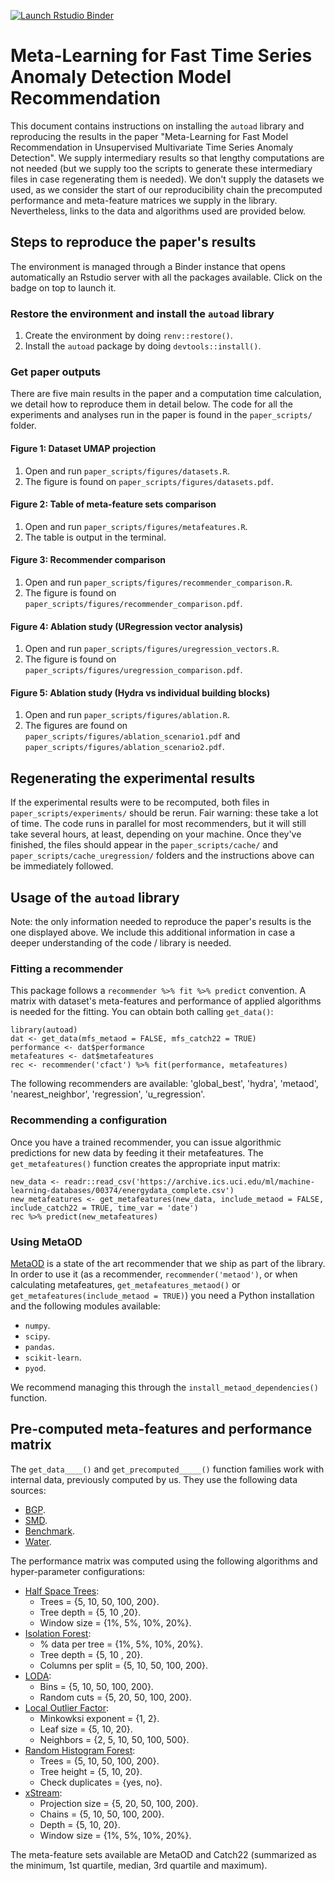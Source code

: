 [![Launch Rstudio Binder](http://mybinder.org/badge_logo.svg)](https://mybinder.org/v2/gh/autoadsubmission/autoad/HEAD?urlpath=rstudio)

# Meta-Learning for Fast Time Series Anomaly Detection Model Recommendation

This document contains instructions on installing the `autoad` library and reproducing
the results in the paper "Meta-Learning for Fast Model Recommendation in Unsupervised
Multivariate Time Series Anomaly Detection". We supply intermediary results so
that lengthy computations are not needed (but we supply too the scripts to generate
these intermediary files in case regenerating them is needed). We don't supply
the datasets we used, as we consider the start of our reproducibility chain
the precomputed performance and meta-feature matrices we supply in the library.
Nevertheless, links to the data and algorithms used are provided below.

## Steps to reproduce the paper's results

The environment is managed through a Binder instance that opens automatically
an Rstudio server with all the packages available. Click on the badge on top
to launch it.

### Restore the environment and install the `autoad` library

1. Create the environment by doing `renv::restore()`.
2. Install the `autoad` package by doing `devtools::install()`.

### Get paper outputs

There are five main results in the paper and a computation time calculation, we detail how
to reproduce them in detail below. The code for all the experiments and analyses run
in the paper is found in the `paper_scripts/` folder. 

#### Figure 1: Dataset UMAP projection

1. Open and run `paper_scripts/figures/datasets.R`.
2. The figure is found on `paper_scripts/figures/datasets.pdf`.

#### Figure 2: Table of meta-feature sets comparison

1. Open and run `paper_scripts/figures/metafeatures.R`.
2. The table is output in the terminal.

#### Figure 3: Recommender comparison

1. Open and run `paper_scripts/figures/recommender_comparison.R`.
2. The figure is found on `paper_scripts/figures/recommender_comparison.pdf`.

#### Figure 4: Ablation study (URegression vector analysis)

1. Open and run `paper_scripts/figures/uregression_vectors.R`.
2. The figure is found on `paper_scripts/figures/uregression_comparison.pdf`.

#### Figure 5: Ablation study (Hydra vs individual building blocks)

1. Open and run `paper_scripts/figures/ablation.R`.
2. The figures are found on `paper_scripts/figures/ablation_scenario1.pdf` and `paper_scripts/figures/ablation_scenario2.pdf`.


## Regenerating the experimental results

If the experimental results were to be recomputed, both files in `paper_scripts/experiments/`
should be rerun. Fair warning: these take a lot of time. The code runs in parallel for
most recommenders, but it will still take several hours, at least, depending on your machine.
Once they've finished, the files should appear in the `paper_scripts/cache/` and
`paper_scripts/cache_uregression/` folders and the instructions above can be
immediately followed.


## Usage of the `autoad` library

Note: the only information needed to reproduce the paper's results is the one
displayed above. We include this additional information in case a deeper understanding
of the code / library is needed.

### Fitting a recommender

This package follows a `recommender %>% fit %>% predict` convention. A matrix with dataset's meta-features and performance of applied algorithms is needed for the fitting.
You can obtain both calling `get_data()`:

```
library(autoad)
dat <- get_data(mfs_metaod = FALSE, mfs_catch22 = TRUE)
performance <- dat$performance
metafeatures <- dat$metafeatures
rec <- recommender('cfact') %>% fit(performance, metafeatures)
```

The following recommenders are available: 'global_best', 'hydra', 'metaod', 'nearest_neighbor', 'regression', 'u_regression'.

### Recommending a configuration

Once you have a trained recommender, you can issue algorithmic predictions for new data by feeding it their metafeatures. The `get_metafeatures()` function creates the appropriate input matrix:

```
new_data <- readr::read_csv('https://archive.ics.uci.edu/ml/machine-learning-databases/00374/energydata_complete.csv')
new_metafeatures <- get_metafeatures(new_data, include_metaod = FALSE, include_catch22 = TRUE, time_var = 'date')
rec %>% predict(new_metafeatures)
```

### Using MetaOD

[MetaOD](https://github.com/yzhao062/metaod) is a state of the art recommender that we ship as part of the library. In order to use it (as a recommender, `recommender('metaod')`, or when calculating metafeatures, `get_metafeatures_metaod()` or `get_metafeatures(include_metaod = TRUE)`) you need a Python installation and the following modules available:

- `numpy`.
- `scipy`.
- `pandas`.
- `scikit-learn`.
- `pyod`.

We recommend managing this through the `install_metaod_dependencies()` function.

## Pre-computed meta-features and performance matrix

The `get_data____()` and `get_precomputed_____()` function families work with internal data, previously computed by us. They use the following data sources:

- [BGP](https://github.com/cisco-ie/telemetry).
- [SMD](https://github.com/NetManAIOps/OmniAnomaly).
- [Benchmark](https://github.com/datamllab/tods/tree/benchmark).
- [Water](https://github.com/icsdataset/hai).

The performance matrix was computed using the following algorithms and hyper-parameter configurations:

- [Half Space Trees](https://github.com/yli96/HSTree):
  - Trees = {5, 10, 50, 100, 200}.
  - Tree depth = {5, 10 ,20}.
  - Window size = {1%, 5%, 10%, 20%}.
- [Isolation Forest](https://cran.r-project.org/web/packages/isotree/index.html):
  - % data per tree = {1%, 5%, 10%, 20%}.
  - Tree depth = {5, 10 , 20}.
  - Columns per split = {5, 10, 50, 100, 200}.
- [LODA](https://pyod.readthedocs.io/en/latest/_modules/pyod/models/loda.html):
  - Bins = {5, 10, 50, 100, 200}.
  - Random cuts = {5, 20, 50, 100, 200}.
- [Local Outlier Factor](https://scikit-learn.org/stable/modules/generated/sklearn.neighbors.LocalOutlierFactor.html):
  - Minkowksi exponent = {1, 2}.
  - Leaf size = {5, 10, 20}.
  - Neighbors = {2, 5, 10, 50, 100, 500}.
- [Random Histogram Forest](https://github.com/anrputina/rhf):
  - Trees = {5, 10, 50, 100, 200}.
  - Tree height = {5, 10, 20}.
  - Check duplicates = {yes, no}.
- [xStream](https://cmuxstream.github.io/):
  - Projection size = {5, 20, 50, 100, 200}.
  - Chains = {5, 10, 50, 100, 200}.
  - Depth = {5, 10, 20}.
  - Window size = {1%, 5%, 10%, 20%}.

The meta-feature sets available are MetaOD and Catch22 (summarized as the minimum, 1st quartile, median, 3rd quartile and maximum).


